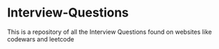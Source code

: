 # Interview-Questions
This is a repository of all the Interview Questions found on websites like codewars and leetcode
